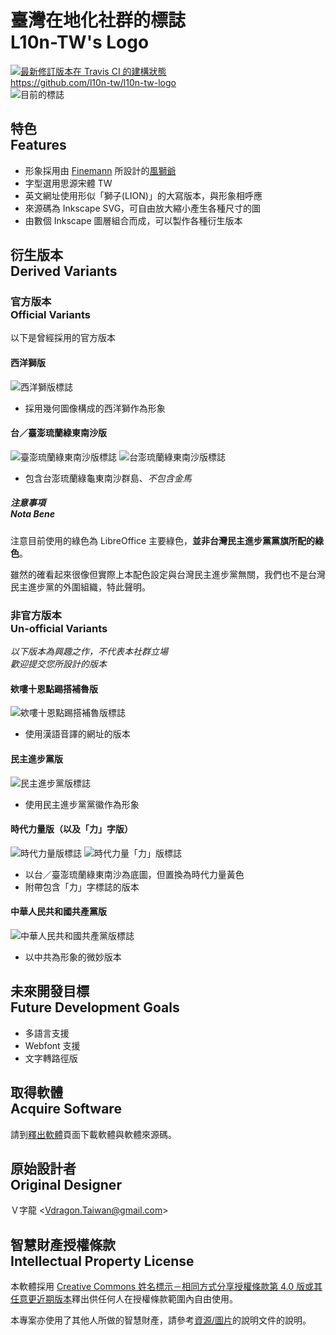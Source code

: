 # 臺灣在地化社群的標誌<br />L10n-TW's Logo
[![最新修訂版本在 Travis CI 的建構狀態](https://travis-ci.org/l10n-tw/l10n-tw-logo.svg?branch=%E4%B8%BB%E8%A6%81%E9%96%8B%E7%99%BC%E5%88%86%E6%94%AF)](https://travis-ci.org/l10n-tw/l10n-tw-logo)  
<https://github.com/l10n-tw/l10n-tw-logo>  
![目前的標誌](https://l10n.tw/l10n-tw-logo/圖片/l10n-tw-logo.svg)

## 特色<br>Features
* 形象採用由 [Finemann](https://en.wikipedia.org/wiki/User:Finemann) 所設計的[風獅爺](https://zh.wikipedia.org/wiki/%E9%A2%A8%E7%8D%85%E7%88%BA)
* 字型選用思源宋體 TW
* 英文網址使用形似「獅子(LION)」的大寫版本，與形象相呼應
* 來源碼為 Inkscape SVG，可自由放大縮小產生各種尺寸的圖
* 由數個 Inkscape 圖層組合而成，可以製作各種衍生版本

## 衍生版本<br>Derived Variants
### 官方版本<br>Official Variants
以下是曾經採用的官方版本

#### 西洋獅版
![西洋獅版標誌](https://l10n.tw/l10n-tw-logo/圖片/l10n-tw-logo-lion.svg)

* 採用幾何圖像構成的西洋獅作為形象

#### 台／臺澎琉蘭綠東南沙版
![臺澎琉蘭綠東南沙版標誌](https://l10n.tw/l10n-tw-logo/圖片/l10n-tw-logo-tai.svg)
![台澎琉蘭綠東南沙版標誌](https://l10n.tw/l10n-tw-logo/圖片/l10n-tw-logo-new-tai.svg)

* 包含台澎琉蘭綠龜東南沙群島、*不包含金馬*

##### 注意事項<br>Nota Bene
注意目前使用的綠色為 LibreOffice 主要綠色，**並非台灣民主進步黨黨旗所配的綠色**。

雖然的確看起來很像但實際上本配色設定與台灣民主進步黨無關，我們也不是台灣民主進步黨的外圍組織，特此聲明。

### 非官方版本<br>Un-official Variants
*以下版本為興趣之作，不代表本社群立場*  
*歡迎提交您所設計的版本*

#### 欸嘍十恩點踢搭補魯版
![欸嘍十恩點踢搭補魯版標誌](https://l10n.tw/l10n-tw-logo/圖片/l10n-tw-logo-chinese-url.svg)

* 使用漢語音譯的網址的版本

#### 民主進步黨版
![民主進步黨版標誌](https://l10n.tw/l10n-tw-logo/圖片/l10n-tw-logo-dpp.svg)

* 使用民主進步黨黨徽作為形象

#### 時代力量版（以及「力」字版）
![時代力量版標誌](https://l10n.tw/l10n-tw-logo/圖片/l10n-tw-logo-new-power-party.svg)
![時代力量「力」版標誌](https://l10n.tw/l10n-tw-logo/圖片/l10n-tw-logo-new-power-party-with-li.svg)

* 以台／臺澎琉蘭綠東南沙為底圖，但置換為時代力量黃色
* 附帶包含「力」字標誌的版本

#### 中華人民共和國共產黨版
![中華人民共和國共產黨版標誌](https://l10n.tw/l10n-tw-logo/圖片/l10n-tw-logo-china-communist.svg)

* 以中共為形象的微妙版本

## 未來開發目標<br>Future Development Goals
* 多語言支援
* Webfont 支援
* 文字轉路徑版

## 取得軟體<br>Acquire Software
請到[釋出軟體](https://github.com/l10n-tw/l10n-tw-logo/releases)頁面下載軟體與軟體來源碼。

## 原始設計者<br>Original Designer
Ｖ字龍 &lt;<Vdragon.Taiwan@gmail.com>&gt;

## 智慧財產授權條款<br>Intellectual Property License
本軟體採用 [Creative Commons 姓名標示－相同方式分享授權條款第 4.0 版或其任意更近期版本](https://creativecommons.org/licenses/by-sa/4.0/)釋出供任何人在授權條款範圍內自由使用。

本專案亦使用了其他人所做的智慧財產，請參考[資源/圖片](https://github.com/l10n-tw/l10n-tw-logo/tree/HEAD/資源/圖片)的說明文件的說明。

